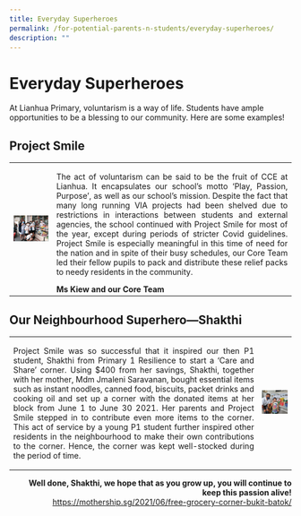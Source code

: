 ```yaml
---
title: Everyday Superheroes
permalink: /for-potential-parents-n-students/everyday-superheroes/
description: ""
---
```

# Everyday Superheroes

At Lianhua Primary, voluntarism is a way of life. Students have ample opportunities to be a blessing to our community. Here are some examples!

## Project Smile

|   |   |
|---|---|
| ![](/images/Potential%20Parents%20&%20Students/Everyday%20Superheroes/Everydayhero1.png)  |  <p style="text-align: justify;">The act of voluntarism can be said to be the fruit of CCE at Lianhua. It encapsulates our school’s motto ‘Play, Passion, Purpose’, as well as our school’s mission. Despite the fact that many long running VIA projects had been shelved due to restrictions in interactions between students and external agencies, the school continued with Project Smile for most of the year, except during periods of stricter Covid guidelines. Project Smile is especially meaningful in this time of need for the nation and in spite of their busy schedules, our Core Team led their fellow pupils to pack and distribute these relief packs to needy residents in the community.</p> **Ms Kiew and our Core Team**|


## Our Neighbourhood Superhero—Shakthi


|   |   |
|---|---|
|   <p style="text-align: justify;">Project Smile was so successful that it inspired our then P1 student, Shakthi from Primary 1 Resilience to start a ‘Care and Share’ corner. Using $400 from her savings, Shakthi, together with her mother, Mdm Jmaleni Saravanan, bought essential items such as instant noodles, canned food, biscuits, packet drinks and cooking oil and set up a corner with the donated items at her block from June 1 to June 30 2021. Her parents and Project Smile stepped in to contribute even more items to the corner. This act of service by a young P1 student further inspired other residents in the neighbourhood to make their own contributions to the corner. Hence, the corner was kept well-stocked during the period of time.</p>     | ![](/images/Potential%20Parents%20&%20Students/Everyday%20Superheroes/Everydayhero2.png)  |


<p style="text-align: right;"><b>Well done, Shakthi, we hope that as you grow up, you will continue to keep this passion alive!</b><br><a href="https://mothership.sg/2021/06/free-grocery-corner-bukit-batok/" target="_blank">https://mothership.sg/2021/06/free-grocery-corner-bukit-batok/</a></p>